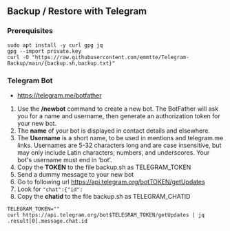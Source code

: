 ## Backup / Restore with Telegram
### Prerequisites
```
sudo apt install -y curl gpg jq
gpg --import private.key
curl -O "https://raw.githubusercontent.com/emmtte/Telegram-Backup/main/{backup.sh,backup.txt}"
```

### Telegram Bot
- https://telegram.me/botfather
1. Use the **/newbot** command to create a new bot. The BotFather will ask you for a name and username, then generate an authorization token for your new bot.
2. The **name** of your bot is displayed in contact details and elsewhere.
3. The **Username** is a short name, to be used in mentions and telegram.me links. Usernames are 5-32 characters long and are case insensitive, but may only include Latin characters, numbers, and underscores. Your bot's username must end in ‘bot’.
4. Copy the **TOKEN** to the file backup.sh as TELEGRAM_TOKEN
5. Send a dummy message to your new bot
6. Go to following url https://api.telegram.org/botTOKEN/getUpdates
7. Look for ``"chat":{"id":``
8. Copy the **chatid** to the file backup.sh as TELEGRAM_CHATID 
````
TELEGRAM_TOKEN=""
curl https://api.telegram.org/bot$TELEGRAM_TOKEN/getUpdates | jq .result[0].message.chat.id
````
